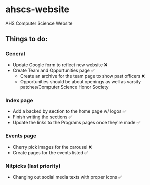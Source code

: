 # ahscs-website
AHS Computer Science Website

## Things to do:
### General
* Update Google form to reflect new website ❌
* Create Team and Opportunities page ✅
  * Create an archive for the team page to show past officers ❌
  * Opportunities should be about openings as well as varsity patches/Computer Science Honor Society 
### Index page
* Add a backed by section to the home page w/ logos ✅
* Finish writing the sections ✅
* Update the links to the Programs pages once they're made ✅
### Events page
* Cherry pick images for the carousel ❌
* Create pages for the events listed ✅
### Nitpicks (last priority)
* Changing out social media texts with proper icons ✅
